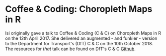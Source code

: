 # Coffee & Coding: Choropleth Maps in R

Isi originally gave a talk to Coffee & Coding (C & C) on Choropleth Maps in R on the 12th April 2017. She delivered an augmented - and funkier - version to the Department for Transport's (DfT) C & C on the 10th October 2018. The resources for _that_ talk can be found on DfT's C & C [Github](https://github.com/departmentfortransport/coffee-and-coding/tree/master/20181010_Choropleth_Maps_in_R).  